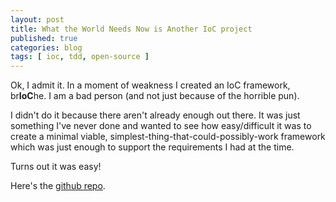```yaml
---
layout: post
title: What the World Needs Now is Another IoC project
published: true
categories: blog
tags: [ ioc, tdd, open-source ]
---
```


Ok, I admit it. In a moment of weakness I created an IoC framework, br**IoC**he. 
I am a bad person (and not just because of the horrible pun).

I didn't do it because there aren't already enough out there. It was just 
something I've never done and wanted to see how easy/difficult it was to create 
a minimal viable, simplest-thing-that-could-possibly-work framework which was 
just enough to support the requirements I had at the time. 

Turns out it was easy!

Here's the [github repo](https://github.com/deejaygraham/brioche).
